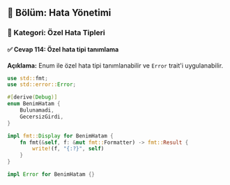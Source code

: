 ## 📘 Bölüm: Hata Yönetimi  
### 🔹 Kategori: Özel Hata Tipleri  
#### ✅ Cevap 114: Özel hata tipi tanımlama

**Açıklama:**
Enum ile özel hata tipi tanımlanabilir ve `Error` trait'i uygulanabilir.

```rust
use std::fmt;
use std::error::Error;

#[derive(Debug)]
enum BenimHatam {
    Bulunamadi,
    GecersizGirdi,
}

impl fmt::Display for BenimHatam {
    fn fmt(&self, f: &mut fmt::Formatter) -> fmt::Result {
        write!(f, "{:?}", self)
    }
}

impl Error for BenimHatam {}
```
